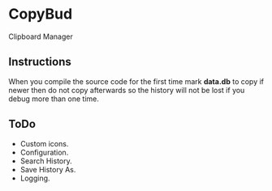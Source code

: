 # CopyBud
Clipboard Manager
## Instructions
When you compile the source code for the first time mark **data.db** to copy if newer then do not copy afterwards so the history will not be lost if you debug more than one time.
## ToDo
* Custom icons.
* Configuration.
* Search History.
* Save History As.
* Logging.